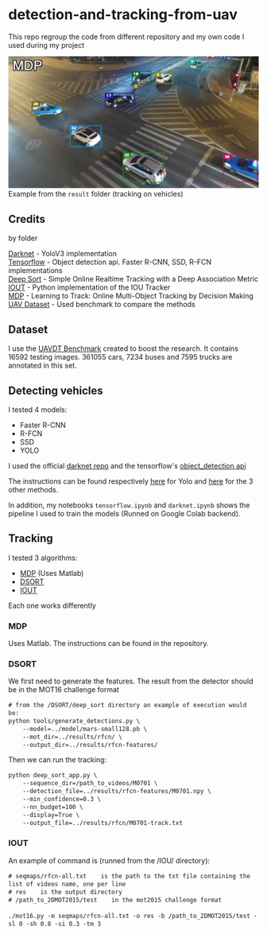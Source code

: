 # detection-and-tracking-from-uav
This repo regroup the code from different repository and my own code I used during my project

![Example](results/example.png)
Example from the `result` folder (tracking on vehicles)

## Credits
by folder

[Darknet](https://github.com/pjreddie/darknet) - YoloV3 implementation  
[Tensorflow](https://github.com/tensorflow/models/tree/master/research) - Object detection api. Faster R-CNN, SSD, R-FCN implementations  
[Deep Sort](https://github.com/nwojke/deep_sort) - Simple Online Realtime Tracking with a Deep Association Metric  
[IOUT](https://github.com/bochinski/iou-tracker) - Python implementation of the IOU Tracker  
[MDP](https://github.com/yuxng/MDP_Tracking) - Learning to Track: Online Multi-Object Tracking by Decision Making  
[UAV Dataset](https://sites.google.com/site/daviddo0323/projects/uavdt?authuser=0) - Used benchmark to compare the methods  

## Dataset

I use the [UAVDT Benchmark](https://sites.google.com/site/daviddo0323/projects/uavdt?authuser=0) created to boost the research. It contains 16592 testing images. 361055 cars, 7234 buses and 7595 trucks are annotated in this set.  

## Detecting vehicles

I tested 4 models:

- Faster R-CNN
- R-FCN 
- SSD
- YOLO

I used the official [darknet repo](https://github.com/pjreddie/darknet) and the tensorflow's [object_detection api](https://github.com/tensorflow/models/tree/master/research/object_detection)

The instructions can be found respectively [here](https://pjreddie.com/darknet/yolo/) for Yolo and [here](https://github.com/tensorflow/models/tree/master/research/object_detection/g3doc) for the 3 other methods.  

In addition, my notebooks `tensorflow.ipynb` and `darknet.ipynb` shows the pipeline I used to train the models (Runned on Google Colab backend).  

## Tracking

I tested 3 algorithms:

- [MDP](https://github.com/yuxng/MDP_Tracking) (Uses Matlab)
- [DSORT](https://github.com/nwojke/deep_sort)
- [IOUT](https://github.com/bochinski/iou-tracker)

Each one works differently

### MDP
Uses Matlab. The instructions can be found in the repository.

### DSORT
We first need to generate the features. The result from the detector should be in the MOT16 challenge format
```
# from the /DSORT/deep_sort directory an example of execution would be:
python tools/generate_detections.py \
    --model=../model/mars-small128.pb \
    --mot_dir=../results/rfcn/ \
    --output_dir=../results/rfcn-features/
```
Then we can run the tracking:  
```
python deep_sort_app.py \
    --sequence_dir=/path_to_videos/M0701 \
    --detection_file=../results/rfcn-features/M0701.npy \
    --min_confidence=0.3 \
    --nn_budget=100 \
    --display=True \
    --output_file=../results/rfcn/M0701-track.txt
```

### IOUT
An example of command is (runned from the /IOU/ directory):
```
# seqmaps/rfcn-all.txt    is the path to the txt file containing the list of videos name, one per line
# res    is the output directory
# /path_to_2DMOT2015/test    in the mot2015 challenge format

./mot16.py -m seqmaps/rfcn-all.txt -o res -b /path_to_2DMOT2015/test -sl 0 -sh 0.8 -si 0.3 -tm 3
```

